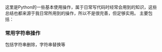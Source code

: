 这里是Python的一些基本使用操作，属于日常写代码时经常会用到的知识，这些总结也都来源于我日常所用到的操作，所以不是很完善，但足够实用。
主要包括：
### 常用字符串操作
包括字符串删除，字符串替换等
